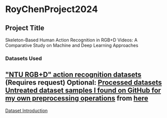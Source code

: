 # RoyChenProject2024

## Project Title
Skeleton-Based Human Action Recognition in RGB+D Videos:
A Comparative Study on Machine and Deep Learning Approaches

### Datasets Used
["NTU RGB+D" action recognition datasets](https://rose1.ntu.edu.sg/dataset/actionRecognition/) (Requires request)
Optional: [Processed datasets](https://github.com/houjun0322/PaddleVideo/blob/develop/docs/zh-CN/dataset/ntu-rgbd.md#%E6%95%B0%E6%8D%AE%E9%9B%86%E4%BB%8B%E7%BB%8D)
[Untreated dataset samples I found on GitHub for my own preprocessing operations](datasets/S001C001P001R001A001.skeleton) from [here](https://github.com/shahroudy/NTURGB-D)
---
[Dataset Introduction](dataset/dataset_intro.md)